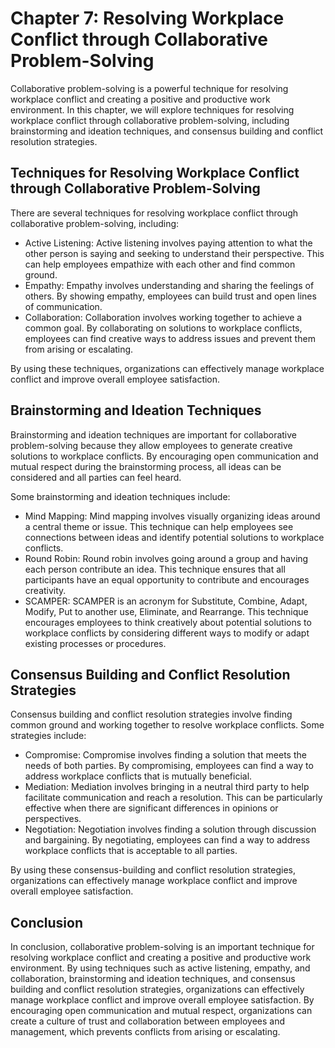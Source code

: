 Chapter 7: Resolving Workplace Conflict through Collaborative Problem-Solving
=============================================================================

Collaborative problem-solving is a powerful technique for resolving workplace conflict and creating a positive and productive work environment. In this chapter, we will explore techniques for resolving workplace conflict through collaborative problem-solving, including brainstorming and ideation techniques, and consensus building and conflict resolution strategies.

Techniques for Resolving Workplace Conflict through Collaborative Problem-Solving
---------------------------------------------------------------------------------

There are several techniques for resolving workplace conflict through collaborative problem-solving, including:

* Active Listening: Active listening involves paying attention to what the other person is saying and seeking to understand their perspective. This can help employees empathize with each other and find common ground.
* Empathy: Empathy involves understanding and sharing the feelings of others. By showing empathy, employees can build trust and open lines of communication.
* Collaboration: Collaboration involves working together to achieve a common goal. By collaborating on solutions to workplace conflicts, employees can find creative ways to address issues and prevent them from arising or escalating.

By using these techniques, organizations can effectively manage workplace conflict and improve overall employee satisfaction.

Brainstorming and Ideation Techniques
-------------------------------------

Brainstorming and ideation techniques are important for collaborative problem-solving because they allow employees to generate creative solutions to workplace conflicts. By encouraging open communication and mutual respect during the brainstorming process, all ideas can be considered and all parties can feel heard.

Some brainstorming and ideation techniques include:

* Mind Mapping: Mind mapping involves visually organizing ideas around a central theme or issue. This technique can help employees see connections between ideas and identify potential solutions to workplace conflicts.
* Round Robin: Round robin involves going around a group and having each person contribute an idea. This technique ensures that all participants have an equal opportunity to contribute and encourages creativity.
* SCAMPER: SCAMPER is an acronym for Substitute, Combine, Adapt, Modify, Put to another use, Eliminate, and Rearrange. This technique encourages employees to think creatively about potential solutions to workplace conflicts by considering different ways to modify or adapt existing processes or procedures.

Consensus Building and Conflict Resolution Strategies
-----------------------------------------------------

Consensus building and conflict resolution strategies involve finding common ground and working together to resolve workplace conflicts. Some strategies include:

* Compromise: Compromise involves finding a solution that meets the needs of both parties. By compromising, employees can find a way to address workplace conflicts that is mutually beneficial.
* Mediation: Mediation involves bringing in a neutral third party to help facilitate communication and reach a resolution. This can be particularly effective when there are significant differences in opinions or perspectives.
* Negotiation: Negotiation involves finding a solution through discussion and bargaining. By negotiating, employees can find a way to address workplace conflicts that is acceptable to all parties.

By using these consensus-building and conflict resolution strategies, organizations can effectively manage workplace conflict and improve overall employee satisfaction.

Conclusion
----------

In conclusion, collaborative problem-solving is an important technique for resolving workplace conflict and creating a positive and productive work environment. By using techniques such as active listening, empathy, and collaboration, brainstorming and ideation techniques, and consensus building and conflict resolution strategies, organizations can effectively manage workplace conflict and improve overall employee satisfaction. By encouraging open communication and mutual respect, organizations can create a culture of trust and collaboration between employees and management, which prevents conflicts from arising or escalating.
